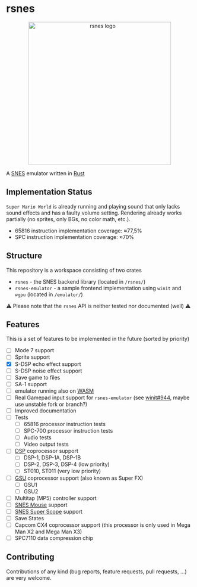 # rsnes

<div align='center'>
  <img src='https://user-images.githubusercontent.com/26610181/131219139-4b2c12ca-cc3d-4a72-827c-1c83476a4401.png'
       alt='rsnes logo' width='384cm' align='center'>
</div>

A [SNES](https://en.wikipedia.org/wiki/Super_Nintendo_Entertainment_System) emulator written in [Rust](https://www.rust-lang.org/)

## Implementation Status

`Super Mario World` is already running and playing sound that only lacks sound effects and has a faulty volume setting.
Rendering already works partially (no sprites, only BGs, no color math, etc.).

- 65816 instruction implementation coverage: ≈77,5%
- SPC instruction implementation coverage: ≈70%

## Structure

This repository is a workspace consisting of two crates

- `rsnes` - the SNES backend library (located in `/rsnes/`)
- `rsnes-emulator` - a sample frontend implementation using `winit` and `wgpu` (located in `/emulator/`)

⚠️ Please note that the `rsnes` API is neither tested nor documented (well) ⚠️

## Features

This is a set of features to be implemented in the future (sorted by priority)
- [ ] Mode 7 support
- [ ] Sprite support
- [x] S-DSP echo effect support
- [ ] S-DSP noise effect support
- [ ] Save game to files
- [ ] SA-1 support
- [ ] emulator running also on [WASM](https://webassembly.org/)
- [ ] Real Gamepad input support for `rsnes-emulator` (see [winit#944](https://github.com/rust-windowing/winit/issues/944), maybe use unstable fork or branch?)
- [ ] Improved documentation
- [ ] Tests
  - [ ] 65816 processor instruction tests
  - [ ] SPC-700 processor instruction tests
  - [ ] Audio tests
  - [ ] Video output tests
- [ ] [DSP](https://en.wikipedia.org/wiki/NEC_%C2%B5PD7720#%C2%B5PD77C25) coprocessor support
  - [ ] DSP-1, DSP-1A, DSP-1B
  - [ ] DSP-2, DSP-3, DSP-4 (low priority)
  - [ ] ST010, ST011 (very low priority)
- [ ] [GSU](https://en.wikipedia.org/wiki/Super_FX) coprocessor support (also known as Super FX)
  - [ ] GSU1
  - [ ] GSU2
- [ ] Multitap (MP5) controller support
- [ ] [SNES Mouse](https://en.wikipedia.org/wiki/Super_NES_Mouse) support
- [ ] [SNES Super Scope](https://en.wikipedia.org/wiki/Super_Scope) support
- [ ] Save States
- [ ] Capcom CX4 coprocessor support (this processor is only used in Mega Man X2 and Mega Man X3)
- [ ] SPC7110 data compression chip

## Contributing

Contributions of any kind (bug reports, feature requests, pull requests, …) are very welcome.
